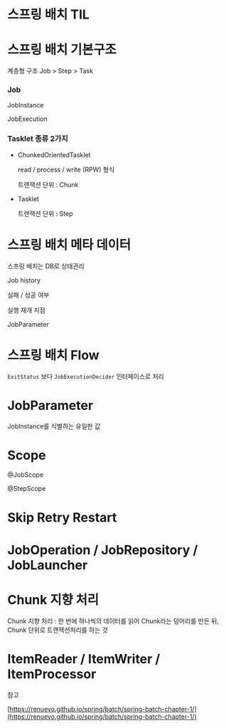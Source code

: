# 스프링 배치 TIL

# 스프링 배치 기본구조

계층형 구조 Job > Step > Task 

### Job

JobInstance 

JobExecution

### Tasklet 종류 2가지

- ChunkedOrientedTasklet

    read / process / write (RPW) 형식

    트랜잭션 단위 : Chunk

- Tasklet

    트랜잭션 단위 : Step

# 스프링 배치 메타 데이터

스프링 배치는 DB로 상태관리

Job history

실패 / 성공 여부

실행 재개 지점

JobParameter 

# 스프링 배치 Flow

`ExitStatus` 보다 `JobExecutionDecider` 인터페이스로 처리

# JobParameter

JobInstance를 식별하는 유일한 값 

# Scope

@JobScope

@StepScope

# Skip Retry Restart

# JobOperation / JobRepository / JobLauncher

# Chunk 지향 처리

Chunk 지향 처리 : 한 번에 하나씩의 데이터를 읽어 Chunk라는 덩어리를 만든 뒤, Chunk 단위로 트랜잭션처리를 하는 것 

# ItemReader / ItemWriter / ItemProcessor

참고 

[https://renuevo.github.io/spring/batch/spring-batch-chapter-1/](https://renuevo.github.io/spring/batch/spring-batch-chapter-1/)
